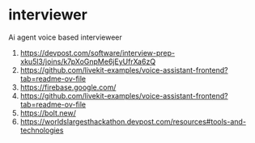 # interviewer
Ai agent voice  based intervieweer


1) https://devpost.com/software/interview-prep-xku5l3/joins/k7pXoGnpMe6jEyUfrXa6zQ
2) https://github.com/livekit-examples/voice-assistant-frontend?tab=readme-ov-file
3) https://firebase.google.com/
4) https://github.com/livekit-examples/voice-assistant-frontend?tab=readme-ov-file
5) https://bolt.new/
6) https://worldslargesthackathon.devpost.com/resources#tools-and-technologies
